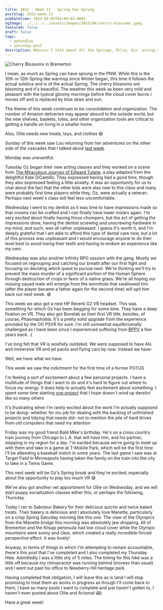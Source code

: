 ```yaml
---
title: 2023 - Week 13 - Spring has Sprung
postSlug: 2023-week-13
pubDatetime: 2023-04-02T04:00:03.000Z
ogImage: ../../../../assets/images/2023/04/cherry-blossoms.jpeg
featured: false
draft: false
tags:
  - ephandlou
  - saturday-post
description: Wherein I talk about all the Springs, Ollie, Ozz' acting class, getting impression molds for teeth implants, getting a new VR headset for Ozz (and my experience w/ BPPV), Ozz' spring break, and some other topics
---
```


![Cherry Blossoms in Bremerton](@/assets/images/2023/04/cherry-blossoms.jpeg)

I mean, as much as Spring can have sprung in the PNW. While this is the 10th or 12th Spring like warmup since Winter began, this time it follows the actual solstice and is of the actual Spring. The cherry blossoms are blooming and it's beautiful. The weather this week as been very mild and pleasant with the typical gloomy mornings before the cloud cover burns / moves off and is replaced by blue skies and sun.

The theme of this week continues to be consolidation and organization. The number of Amazon deliveries may appear absurd to the outside world, but the new shelves, baskets, totes, and other organization tools are critical to getting a handle on living in a smaller home.

Also, Ollie needs new treats, toys, and clothes 😅

Sunday of this week saw Lou returning from her adventures on the other side of the cascades that I talked about [last week](/posts/2023-week-12).

Monday was uneventful.

Tuesday Oz began their new acting classes and they worked on a scene from [The Miraculous Journey of Edward Tulane](https://www.dramaticpublishing.com/the-miraculous-journey-of-edward-tulane), a play adapted from the delightful Kate DiCamillo. They expressed having had a good time, though they also expressed feeling a little anxiety. It was an opportunity for us to chat about the fact that the other kids were also new to this class and many were probably first time players while they, Oz, were actually a veteran. Perhaps next week's class will feel less uncomfortable.

Wednesday I went to my dentist as it was time to have impressions made so that crowns can be crafted and I can finally have lower molars again. I'm very excited about finally having those chompers, but the act of getting the impressions done, having the dentist screwing and unscrewing hardware in my mind, and such, was all rather unpleasant. I guess it's worth it, and I'm deeply grateful that I am able to afford this type of dental care now, but a lot of this process was unpleasant and I would encourage anyone to do their level best to avoid losing their teeth and having to endure an experience like my own.

Wednesday was also another Infinity RPG session with the gang. Mostly we focused on regrouping and catching our breath after our first fight and focusing on deciding which quest to pursue next. We're thinking we'll try to prevent the mass murder of a significant portion of the Human Sphere through destruction of crops in favor of a native grass. We're all hoping our missing squad mate will emerge from the wormhole that swallowed him (after the player became a father again for the second time) will spit him back out next week. :laughing:

This week we also got a new HP Reverb G2 VR headset. This was something for which Oz has been begging for some time. They have a deep fixation on VR. They also got Bonelab as their first VR title, besides, of course, Phasmaphobia. It's a pretty solid upgrade from the experience provided by the OG PSVR for sure. I'm still somewhat equilibriumally challenged as I have been since I experienced suffering from [BPPV](https://www.mayoclinic.org/diseases-conditions/vertigo/symptoms-causes/syc-20370055) a few years back. :(

I've long felt that VR is woefully outdated. We were supposed to have AIs and immersive VR and jet packs and flying cars by now. Instead we have-

Well, we have what we have.

This week we saw the indictment for the first time of a former POTUS

I'm feeling a sort of excitement about a few personal projects. I have a multitude of things that I want to do and it's hard to figure out where to focus my energy. It does help to actually feel excitement about something. I spent some time starting [one project](https://github.com/ephbaum/elxrBB-tutorial) that I hope doesn't wind up derelict like so many others

It's frustrating when I'm rarely excited about the work I'm actually supposed to be doing- whether for mu job for dealing with the backlog of unfinished projects and tidying that needs did- not to mention the pile of hard drives from old computers that need my attention

Friday was my good friend Bald Mike's birthday. He's on a cross country train journey from Chicago to L.A. that will have him, and his partner, stopping in my region for a day. I'm excited because we're going to meet up with them and take in a game at T-Mobile Park, which will be the first time I'll be attending a baseball match in some years. The last game I saw was at Target Field in Minneapolis having taken the family on the train into the city to take in a Twins Game.

This next week will be Oz's Spring break and they're excited, especially about the opportunity to play too much VR 😅

We've also got another vet appointment for Ollie on Wednesday, and we will start puppy socialization classes either this, or perhaps the following, Thursday.

Today I ran to Saboteur Bakery for their delicious quiche and twice baked treats. Their bakery is delicious and I absolutely love Manette, particularly on a crisp Spring Saturday morning like this one. The view of the Olympics from the Manette bridge this morning was absolutely jaw dropping. All of Bremerton and the Kitsap peninsula had low cloud cover while the Olympic mountains were sunny and clear, which created a really incredible forced perspective effect. it was lovely!

Anyway, in terms of things to which I'm attempting to remain accountable, there's this post that I've completed and I also completed my Thursday Hike. Admittedly I was a little shy of 5 miles. The timing for this hike was a little off because my chiropractor was running behind (moreso than usual) and I went out past his office to Newberry Hill heritage park.

Having completed that obligation, I will leave this as is (and I will stop promising to treat them as works in progress as though I'll come back to them, I have so many posts I want to complete and just haven't gotten to, I haven't even posted about Ollie and Arizona! :scream:)

Have a great week!
